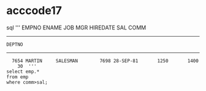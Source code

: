 # acccode17
sql
'''     EMPNO ENAME      JOB              MGR HIREDATE         SAL       COMM      
---------- ---------- --------- ---------- --------- ---------- ----------      
    DEPTNO                                                                      
----------                                                                      
      7654 MARTIN     SALESMAN        7698 28-SEP-81       1250       1400      
        30  '''
    select emp.*
    from emp
    where comm>sal;
